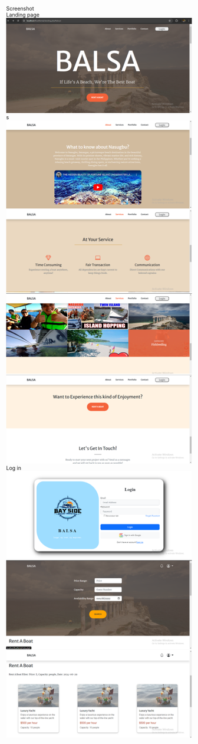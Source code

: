 <p1>Screenshot<p1/>
<br>
<p1>Landing page<p1/>
<img src="Screenshots/s1.png">s
<img src="Screenshots/s2.png">
<img src="Screenshots/s3.png">
<img src="Screenshots/s4.png">
<img src="Screenshots/s5.png">
<p1>Log in<p1/>
<img src="Screenshots/s6.png">
<img src="Screenshots/s7.png">
<img src="Screenshots/s8.png">


